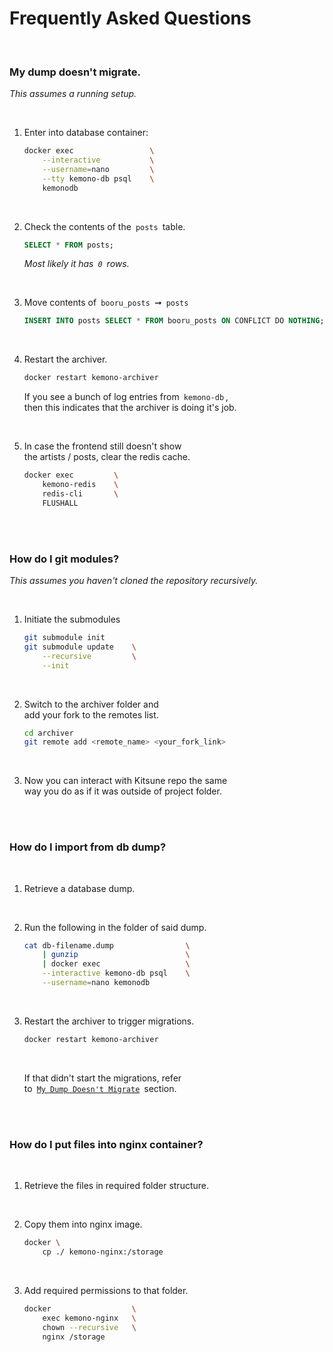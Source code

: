 
# Frequently Asked Questions

<br>

### My dump doesn't migrate.

*This assumes a running setup.*

<br>

1.  Enter into database container:

    ```sh
    docker exec                 \
        --interactive           \
        --username=nano         \
        --tty kemono-db psql    \
        kemonodb
    ```

    <br>

2.  Check the contents of the  `posts`  table.
    
    ```sql
    SELECT * FROM posts;
    ```
    
    *Most likely it has  `0`  rows.*

    <br>

3.  Move contents of  `booru_posts`  ➞  `posts`
    
    ```sql
    INSERT INTO posts SELECT * FROM booru_posts ON CONFLICT DO NOTHING;
    ```

    <br>

4.  Restart the archiver.
    
    ```sh
    docker restart kemono-archiver
    ```
    
    If you see a bunch of log entries from  `kemono-db` , <br>
    then this indicates that the archiver is doing it's job.

    <br>

5.  In case the frontend still doesn't show <br>
    the artists / posts, clear the redis cache.
    
    ```sh
    docker exec         \
        kemono-redis    \
        redis-cli       \
        FLUSHALL
    ```

<br>
<br>

### How do I git modules?

*This assumes you haven't cloned the repository recursively.*

<br>

1.  Initiate the submodules

    ```sh
    git submodule init
    git submodule update    \
        --recursive         \
        --init 
    ```

    <br>

2.  Switch to the archiver folder and <br>
    add your fork to the remotes list.
    
    ```sh
    cd archiver
    git remote add <remote_name> <your_fork_link>
    ```
    <br>
    
3.  Now you can interact with Kitsune repo the same <br>
    way you do as if it was outside of project folder.

<br>
<br>

### How do I import from db dump?

<br>

1.  Retrieve a database dump.

    <br>

2.  Run the following in the folder of said dump.
    
    ```sh
    cat db-filename.dump                \
        | gunzip                        \
        | docker exec                   \
        --interactive kemono-db psql    \
        --username=nano kemonodb
    ```
    
    <br>
    
3.  Restart the archiver to trigger migrations.
    
    ```sh
    docker restart kemono-archiver
    ```
    
    <br>
    
    If that didn't start the migrations, refer <br>
    to  [`My Dump Doesn't Migrate`]  section.

<br>
<br>

### How do I put files into nginx container?

<br>

1.  Retrieve the files in required folder structure.

    <br>

2.  Copy them into nginx image.
    
    ```sh
    docker \
        cp ./ kemono-nginx:/storage
    ```
    
    <br>
    
3.  Add required permissions to that folder.
    
    ```sh
    docker                  \
        exec kemono-nginx   \
        chown --recursive   \
        nginx /storage
    ```
    
<br>


<!----------------------------------------------------------------------------->

[`My Dump Doesn't Migrate`]: #my-dump-doesnt-migrate

